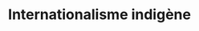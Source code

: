 ---
title: "Internationalisme indigène"
slug: "internationalisme-indigene"
definition: |
  Ensemble des alliances transnationales construites par les peuples autochtones pour lutter contre le colonialisme, l’impérialisme et le capitalisme à l’échelle mondiale.
historicalContext: |
  Développé dans les années 1960–1970 par des organisations comme l’AIM, en lien avec les luttes du tiers-monde (Palestine, Vietnam, Cuba, Afrique australe). Réactivé à Standing Rock par la présence de délégations internationales solidaires. Nick Estes montre que cet internationalisme est enraciné dans une histoire indigène de résistance globale.
books:
  - our-history-is-the-future
---